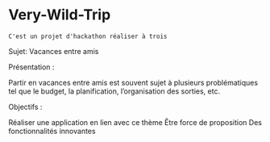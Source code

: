 # Very-Wild-Trip
    C'est un projet d'hackathon réaliser à trois

Sujet: Vacances entre amis

Présentation : 

  Partir en vacances entre amis est souvent sujet à plusieurs problématiques tel que le budget, la planification, l’organisation des sorties, etc.

Objectifs :

Réaliser une application en lien avec ce thème
Être force de proposition
Des fonctionnalités innovantes
